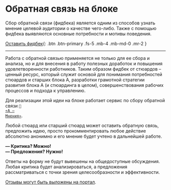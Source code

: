 # Обратная связь на блоке
Сбор обратной связи (фидбека) является одним из способов узнать мнение целевой аудитории о качестве чего-либо. Также с помощью фидбека выявляются основные потребности и мотивы поведения. 

[Оставить фидбек](https://forms.yandex.ru/cloud/6171388724395acafe4ec871/){: .btn .btn-primary .fs-5 .mb-4 .mb-md-0 .mr-2 }

---

Работа с обратной связью применяется не только для ее сбора и анализа, но и для внесения в работу полезных доработок и повышения удовлетворенности работников.
Таким образом фидбек от стюардов – ценный ресурс, который служит основой для понимания потребностей стюардов и старших блока А, разработки грамотной стратегии развития блока А (и стюардинга в целом), совершенствования рабочих процессов и подхода к управлению. 

Для реализации этой идеи на блоке работает сервис по сбору обратной связи <code>🔗 <a href="https://forms.yandex.ru/cloud/6171388724395acafe4ec871/">«А — Мнения»</a></code>. 

Любой стюард или старший стюард может оставить обратную связь, предложить идею, просто прокомментировать любое действие абсолютно анонимно и его мнение будет учтено в дальнейшей работе.

**— Критика? Можно!<br>
— Предложения? Нужно!**

<div class="tip color-border-success color-background-success">
<p>Ответы на форму не будут вывешены на общедоступные обсуждения. Любая критика будет анализироваться, а предложения рассматриваться с точки зрения целесообразности и эффективности.</p>
  <p><a href="https://callistoboy.github.io/stewards-a-book/docs/feedback/reviews/">Отзывы могут быть выложены на портал</a>.</p>
</div>


